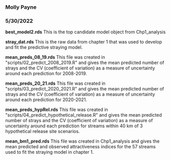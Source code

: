 ### Molly Payne
### 5/30/2022

**best_model2.rds** This is the top candidate model object from Chp1_analysis <br>

**stray_dat.rds** This is the raw data from chapter 1 that was used to develop and fit the predictive straying model. <br>

**mean_preds_08_19.rds** This file was created in "scripts/02_predict_2008_2019.R" and gives the mean predicted number of strays and the CV (coefficient of variation) as a measure of uncertainty around each prediction for 2008-2019. <br>

**mean_preds_20_21.rds** This file was created in "scripts/03_predict_2020_2021.R" and gives the mean predicted number of strays and the CV (coefficient of variation) as a measure of uncertainty around each prediction for 2020-2021. <br>

**mean_preds_hypRel.rds** This file was created in "scripts/04_predict_hypothetical_release.R" and gives the mean predicted number of strays and the CV (coefficient of variation) as a measure of uncertainty around each prediction for streams within 40 km of 3 hypothetical release site scenarios. <br>

**mean_bm1_pred.rds** This file was created in Chp1_analysis and gives the mean predicted and observed attractiveness indices for the 57 streams used to fit the straying model in chapter 1. <br>
